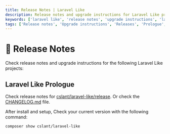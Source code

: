 ```yaml
---
title: Release Notes | Laravel Like
description: Release notes and upgrade instructions for Laravel Like projects. Check the release notes and upgrade instructions for Laravel Like projects. See the release notes and upgrade instructions for Laravel Like projects.
keywords: ['laravel like', 'release notes', 'upgrade instructions', 'laravel like releases', 'laravel like upgrade instructions']
tags: ['Release notes', 'Upgrade instructions', 'Releases', 'Prologue', 'Laravel Like Prologue', 'Laravel Like Release Notes']
---
```


<head>
  <meta name="robots" content="index,follow" />
  <meta name="author" content="CSlant" />
</head>

# 🚀 Release Notes

Check release notes and upgrade instructions for the following Laravel Like projects:

## Laravel Like Prologue

Check release notes
for [cslant/laravel-like/release](https://github.com/cslant/laravel-like/releases). Or check the [CHANGELOG.md](https://github.com/cslant/laravel-like/blob/main/CHANGELOG.md) file.


After install and setup, Check your current version with the following command:

```bash
composer show cslant/laravel-like
```
